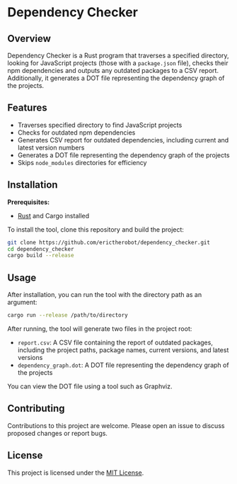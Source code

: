 # Dependency Checker

## Overview

Dependency Checker is a Rust program that traverses a specified directory, looking for JavaScript projects (those with a `package.json` file), checks their npm dependencies and outputs any outdated packages to a CSV report. Additionally, it generates a DOT file representing the dependency graph of the projects.

## Features

- Traverses specified directory to find JavaScript projects
- Checks for outdated npm dependencies
- Generates CSV report for outdated dependencies, including current and latest version numbers
- Generates a DOT file representing the dependency graph of the projects
- Skips `node_modules` directories for efficiency

## Installation

**Prerequisites:**

- [Rust](https://www.rust-lang.org/tools/install) and Cargo installed

To install the tool, clone this repository and build the project:

```bash
git clone https://github.com/erictherobot/dependency_checker.git
cd dependency_checker
cargo build --release
```

## Usage

After installation, you can run the tool with the directory path as an argument:

```bash
cargo run --release /path/to/directory
```

After running, the tool will generate two files in the project root:

- `report.csv`: A CSV file containing the report of outdated packages, including the project paths, package names, current versions, and latest versions
- `dependency_graph.dot`: A DOT file representing the dependency graph of the projects

You can view the DOT file using a tool such as Graphviz.

## Contributing

Contributions to this project are welcome. Please open an issue to discuss proposed changes or report bugs.

## License

This project is licensed under the [MIT License](LICENSE).

